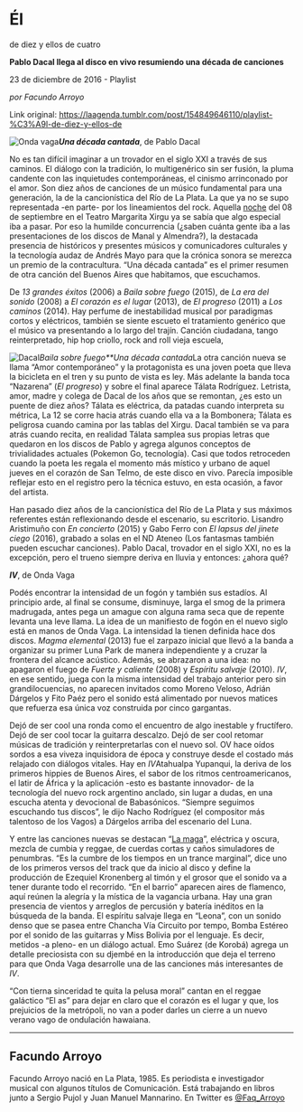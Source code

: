 # Él
de diez y ellos de cuatro

**Pablo
Dacal llega al disco en vivo resumiendo una década de canciones**

23 de diciembre de 2016 - Playlist

_por Facundo Arroyo_

Link original: https://laagenda.tumblr.com/post/154849646110/playlist-%C3%A9l-de-diez-y-ellos-de

![Onda vaga](https://64.media.tumblr.com/ef954c7e9a223dd80af4a714c9fe4fff/tumblr_inline_pk031knfgu1t6q87u_500.jpg)***Una
década cantada***, de Pablo Dacal



No
es tan difícil imaginar a un trovador en el siglo XXI a través de
sus caminos. El diálogo con la tradición, lo multigenérico sin ser
fusión, la pluma candente con las inquietudes contemporáneas, el
cinismo arrinconado por el amor. Son diez años de canciones de un
músico fundamental para una generación, la de la cancionística del
Río de La Plata. La que ya no se supo representada -en parte- por
los lineamientos del rock. Aquella [noche](https://www.youtube.com/watch?v=riBOR_ufww8)
del 08 de septiembre en el Teatro Margarita Xirgu ya se sabía que
algo especial iba a pasar. Por eso la humilde concurrencia (¿saben
cuánta gente iba a las presentaciones de los discos de Manal y
Almendra?), la destacada presencia de históricos y presentes músicos
y comunicadores culturales y la tecnología audaz de Andrés Mayo
para que la crónica sonora se merezca un premio de la contracultura.
“Una década cantada” es el primer resumen de otra canción del
Buenos Aires que habitamos, que escuchamos. 


De
*13
grandes éxitos*
(2006) a *Baila
sobre fuego*
(2015), de *La
era del sonido*
(2008) a *El
corazón es el lugar*
(2013), de *El
progreso*
(2011) a *Los
caminos*
(2014). Hay perfume de inestabilidad musical por paradigmas cortos y
eléctricos, también se siente escueto el tratamiento genérico que
el músico va presentando a lo largo del trajín. Canción ciudadana,
tango reinterpretado, hip hop criollo, rock and roll vieja escuela,


![Dacal](https://64.media.tumblr.com/6e3f344a7c0717f9d529b2007558cead/tumblr_inline_pk031kDFJz1t6q87u_250.jpg)*Baila
sobre fuego**Una
década cantada*La
otra canción nueva se llama “Amor contemporáneo” y la
protagonista es una joven poeta que lleva la bicicleta en el tren y
su punto de vista es ley. Más adelante la banda toca “Nazarena”
(*El
progreso*)
y sobre el final aparece Tálata Rodríguez. Letrista, amor, madre y
colega de Dacal de los años que se remontan, ¿es esto un puente de
diez años? Tálata es eléctrica, da patadas cuando interpreta su
métrica, La 12 se corre hacia atrás cuando ella va a la Bombonera;
Tálata es peligrosa cuando camina por las tablas del Xirgu. Dacal
también se va para atrás cuando recita, en realidad Tálata samplea
sus propias letras que quedaron en los discos de Pablo y agrega
algunos conceptos de trivialidades actuales (Pokemon Go, tecnología).
Casi que todos retroceden cuando la poeta les regala el momento más
místico y urbano de aquel jueves en el corazón de San Telmo, de
este disco en vivo. Parecía imposible reflejar esto en el registro
pero la técnica estuvo, en esta ocasión, a favor del artista. 


Han
pasado diez años de la cancionística del Río de La Plata y sus
máximos referentes están reflexionando desde el escenario, su
escritorio. Lisandro Aristimuño con *En
concierto*
(2015) y Gabo Ferro con *El
lapsus del jinete ciego*
(2016), grabado a solas en el ND Ateneo (Los fantasmas también
pueden escuchar canciones). Pablo Dacal, trovador en el siglo XXI, no
es la excepción, pero el trueno siempre deriva en lluvia y entonces:
¿ahora qué?

***IV***, de Onda Vaga

Podés
encontrar la intensidad de un fogón y también sus estadíos. Al
principio arde, al final se consume, disminuye, larga el smog de la
primera madrugada, antes pega un amague con alguna rama seca que de
repente levanta una leve llama. La idea de un manifiesto de fogón en
el nuevo siglo está en manos de Onda Vaga. La intensidad la tienen
definida hace dos discos. *Magma
elemental*
(2013) fue el zarpazo inicial que llevó a la banda a organizar su
primer Luna Park de manera independiente y a cruzar la frontera del
alcance acústico. Además, se abrazaron a una idea: no apagaron el
fuego de *Fuerte
y caliente*
(2008) y *Espíritu
salvaje*
(2010). *IV*,
en ese sentido, juega con la misma intensidad del trabajo anterior
pero sin grandilocuencias, no aparecen invitados como Moreno Veloso,
Adrián Dárgelos y Fito Paéz pero el sonido está alimentado por
nuevos matices que refuerza esa única voz construida por cinco
gargantas. 


Dejó
de ser cool una ronda como el encuentro de algo inestable y
fructífero.
Dejó de ser cool tocar la guitarra descalzo. Dejó de ser cool
retomar músicas de tradición y reinterpretarlas con el nuevo sol.
OV hace oídos sordos a esa viveza inquisidora de época y construye
desde el costado más relajado con diálogos vitales. Hay en *IV*Atahualpa
Yupanqui, la deriva de los primeros hippies de Buenos Aires, el sabor
de los ritmos centroamericanos, el latir de África y la aplicación
-esto es bastante innovador- de la tecnología del nuevo rock
argentino anclado, sin lugar a dudas, en una escucha atenta y
devocional de Babasónicos. “Siempre seguimos escuchando tus
discos”, le dijo Nacho Rodríguez (el compositor más talentoso de
los Vagos) a Dárgelos arriba del escenario del Luna.

Y
entre las canciones nuevas se destacan “[La
maga](https://www.youtube.com/watch?v=ranzNJ9j4r8)”, eléctrica y oscura, mezcla de cumbia y reggae, de
cuerdas cortas y caños simuladores de penumbras. “Es la cumbre de
los tiempos en un trance marginal”, dice uno de los primeros versos
del track que da inicio al disco y define la producción de Ezequiel
Kronenberg al timón y el grosor que el sonido va a tener durante
todo el recorrido. “En el barrio” aparecen aires de flamenco,
aquí reúnen la alegría y la mística de la vagancia urbana. Hay
una gran presencia de vientos y arreglos de percusión y batería
inéditos en la búsqueda de la banda. El espíritu salvaje llega en
“Leona”, con un sonido denso que se pasea entre Chancha Vía
Circuito por tempo, Bomba Estéreo por el sonido de las guitarras y
Miss Bolivia por el lenguaje. Es decir, metidos -a pleno- en un
diálogo actual. Emo Suárez (de Korobá) agrega un detalle
preciosista con su djembé en la introducción que deja el terreno
para que Onda Vaga desarrolle una de las canciones más interesantes
de *IV*.

“Con
tierna sinceridad te quita la pelusa moral” cantan en el reggae
galáctico “El as” para dejar en claro que el corazón es el
lugar y que, los prejuicios de la metrópoli, no van a poder darles
un cierre a un nuevo verano vago de ondulación hawaiana. 




---

Facundo Arroyo
--------------

 Facundo Arroyo nació en La Plata, 1985. Es periodista e investigador musical con algunos títulos de Comunicación. Está trabajando en libros junto a Sergio Pujol y Juan Manuel Mannarino. En Twitter es [@Faq\_Arroyo](https://twitter.com/Faq_Arroyo) 

